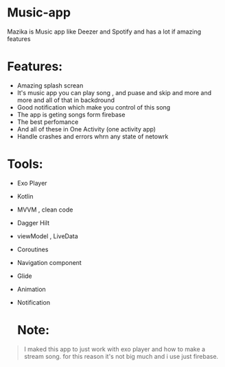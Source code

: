 # Music-app
Mazika is Music app like Deezer and Spotify and has a lot if amazing features 
# Features:
- Amazing splash screan 
- It's music app  you can play song , and puase and skip and more and more and all of that in backdround 
- Good notification which make you control of this song  
- The app is geting songs form firebase 
- The best perfomance 
- And all of these in One Activity  (one activity app)
- Handle crashes and errors whrn any state of netowrk 

# Tools:
- Exo Player
- Kotlin
- MVVM , clean code
- Dagger Hilt
- viewModel , LiveData
- Coroutines
- Navigation component
- Glide
- Animation
- Notification 
	
  
  # Note:
> I maked this app to just work with exo player and how to make a stream song. for this reason it's not big much and i use  just firebase.
